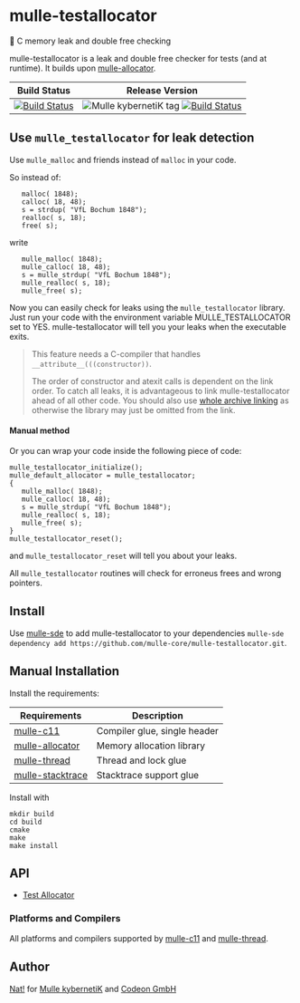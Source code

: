# mulle-testallocator

🔄 C memory leak and double free checking

mulle-testallocator is a leak and double free checker for tests
(and at runtime). It builds upon [mulle-allocator](//mulle-c/mulle-allocator).


Build Status | Release Version
-------------|-----------------------------------
[![Build Status](https://travis-ci.org/mulle-core/mulle-testallocator.svg?branch=release)](https://travis-ci.org/mulle-core/mulle-testallocator) | ![Mulle kybernetiK tag](https://img.shields.io/github/tag/mulle-core/mulle-testallocator.svg) [![Build Status](https://travis-ci.org/mulle-core/mulle-testallocator.svg?branch=release)](https://travis-ci.org/mulle-core/mulle-testallocator)

##  Use `mulle_testallocator` for leak detection

Use `mulle_malloc` and friends instead of `malloc` in your code.

So instead of:

```
   malloc( 1848);
   calloc( 18, 48);
   s = strdup( "VfL Bochum 1848");
   realloc( s, 18);
   free( s);
```

write

```
   mulle_malloc( 1848);
   mulle_calloc( 18, 48);
   s = mulle_strdup( "VfL Bochum 1848");
   mulle_realloc( s, 18);
   mulle_free( s);
```

Now you can easily check for leaks using the `mulle_testallocator` library.
Just run your code with the environment variable MULLE_TESTALLOCATOR
set to YES.
mulle-testallocator will tell you your leaks when the executable exits.

> This feature needs a C-compiler that handles `__attribute__(((constructor))`.
>
> The order of constructor and atexit calls is dependent on the link order.
> To catch all leaks, it is advantageous to link mulle-testallocator ahead of
> all other code. You should also use [whole archive linking](https://stackoverflow.com/questions/25038974/force-load-linker-flag-for-other-platforms) as otherwise the
> library may just be omitted from the link.


#### Manual method

Or you can wrap your code inside the following piece of code:

```
mulle_testallocator_initialize();
mulle_default_allocator = mulle_testallocator;
{
   mulle_malloc( 1848);
   mulle_calloc( 18, 48);
   s = mulle_strdup( "VfL Bochum 1848");
   mulle_realloc( s, 18);
   mulle_free( s);
}
mulle_testallocator_reset();
```

and `mulle_testallocator_reset` will tell you about your leaks.

All `mulle_testallocator` routines will check for erroneus frees and
wrong pointers.


## Install

Use [mulle-sde](//github.com/mulle-sde) to add mulle-testallocator to your
dependencies `mulle-sde dependency add https://github.com/mulle-core/mulle-testallocator.git`.


## Manual Installation

Install the requirements:


Requirements                                                 | Description
-------------------------------------------------------------|-----------------------
[mulle-c11](//github.com/mulle-c/mulle-c11)                  | Compiler glue, single header
[mulle-allocator](//github.com/mulle-c/mulle-allocator)      | Memory allocation library
[mulle-thread](//github.com/mulle-concurrent/mulle-thread)   | Thread and lock glue
[mulle-stacktrace](//github.com/mulle-core/mulle-stracktrace)| Stacktrace support glue


Install with

```
mkdir build
cd build
cmake
make
make install
```


## API

* [Test Allocator](dox/API_TESTALLOCATOR.md)


### Platforms and Compilers

All platforms and compilers supported by
[mulle-c11](//github.com/mulle-c/mulle-c11) and
[mulle-thread](//github.com/mulle-concurrent/mulle-thread).


## Author

[Nat!](//www.mulle-kybernetik.com/weblog) for
[Mulle kybernetiK](//www.mulle-kybernetik.com) and
[Codeon GmbH](//www.codeon.de)
